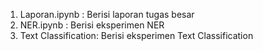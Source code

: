 1. Laporan.ipynb : Berisi laporan tugas besar
2. NER.ipynb : Berisi eksperimen NER
3. Text Classification: Berisi eksperimen Text Classification
